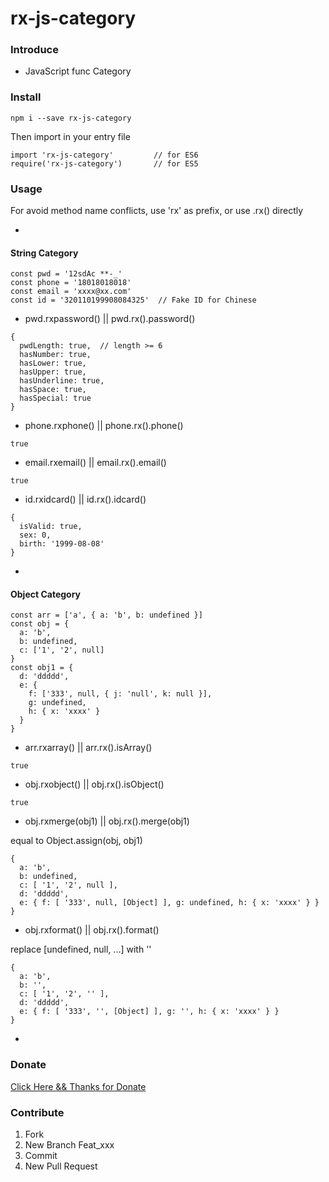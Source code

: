 # rx-js-category

### Introduce
* JavaScript func Category

### Install
```
npm i --save rx-js-category
```
Then import in your entry file

```
import 'rx-js-category'			// for ES6
require('rx-js-category')		// for ES5
```

### Usage
For avoid method name conflicts, use 'rx' as prefix, or use .rx() directly

-
#### String Category
```
const pwd = '12sdAc **-_'
const phone = '18018018018'
const email = 'xxxx@xx.com'
const id = '320110199908084325'  // Fake ID for Chinese
```

* pwd.rxpassword() || pwd.rx().password()

```
{
  pwdLength: true,  // length >= 6
  hasNumber: true,
  hasLower: true,
  hasUpper: true,
  hasUnderline: true,
  hasSpace: true,
  hasSpecial: true
}
```

* phone.rxphone() || phone.rx().phone()

```
true
```

* email.rxemail() || email.rx().email()

```
true
```

* id.rxidcard() || id.rx().idcard()

```
{
  isValid: true,
  sex: 0,
  birth: '1999-08-08'
}
```
-

#### Object Category
```
const arr = ['a', { a: 'b', b: undefined }]
const obj = {
  a: 'b',
  b: undefined,
  c: ['1', '2', null]
}
const obj1 = {
  d: 'ddddd',
  e: {
    f: ['333', null, { j: 'null', k: null }],
    g: undefined,
    h: { x: 'xxxx' }
  }
}
```

* arr.rxarray() || arr.rx().isArray()

```
true
```

* obj.rxobject() || obj.rx().isObject()

```
true
```

* obj.rxmerge(obj1) || obj.rx().merge(obj1)

equal to Object.assign(obj, obj1)

```
{
  a: 'b',
  b: undefined,
  c: [ '1', '2', null ],
  d: 'ddddd',
  e: { f: [ '333', null, [Object] ], g: undefined, h: { x: 'xxxx' } }
}
```

* obj.rxformat() || obj.rx().format()

replace [undefined, null, ...] with ''

```
{
  a: 'b',
  b: '',
  c: [ '1', '2', '' ],
  d: 'ddddd',
  e: { f: [ '333', '', [Object] ], g: '', h: { x: 'xxxx' } }
}
```

-
### Donate
[Click Here && Thanks for Donate](https://github.com/Renny9/donate)

### Contribute
1.  Fork
2.  New Branch Feat_xxx
3.  Commit
4.  New Pull Request
